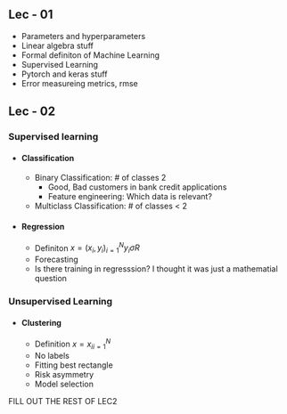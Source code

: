 ## Lec - 01

* Parameters and hyperparameters
* Linear algebra stuff
* Formal definiton of Machine Learning
* Supervised Learning
* Pytorch and keras stuff
* Error measureing metrics, rmse  

## Lec - 02
### Supervised learning
* #### Classification
	* Binary Classification: # of classes 2
		* Good, Bad customers in bank credit applications
		* Feature engineering: Which data is relevant?
	* Multiclass Classification: # of classes < 2
* #### Regression
	* Definiton $x = {(x_i, y_i)}^{N}_{i=1} y_i \sigma R$ 
	* Forecasting
	* Is there training in regresssion? I thought it was just a mathematial question

### Unsupervised Learning
* #### Clustering
	* Definition $x = {x_i}^{N}_{i=1}$
	* No labels
	* Fitting best rectangle
	* Risk asymmetry
	* Model selection


FILL OUT THE REST OF LEC2